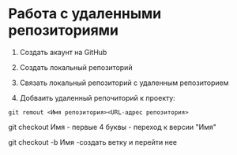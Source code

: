 # Работа с удаленными репозиториями

1. Создать акаунт на GitHub
2. Создать локальный репозиторий
3. Связать локальный репозиторий с удаленным репозиторием

4. Добваить удаленный репочиторий к проекту:
~~~
git remout <Имя репозитория><URL-адрес репозитория>
~~~


git checkout Имя - первые 4 буквы - переход к версии "Имя"

git checkout -b Имя -создать ветку и перейти  нее